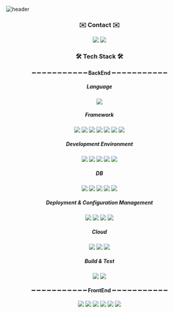 ![header](https://capsule-render.vercel.app/api?type=shark&color=auto&height=300&section=header&text=Ella's%20GitHub&fontSize=70&animation=scaleIn)

<h3 align="center">✉️ Contact ✉️</h3>
<div align="center">
  <a href="mailto:jglorys@naver.com" target="_blank"><img src="https://img.shields.io/badge/Mail-005FF9?style=flat-square&logo=Mail.Ru&logoColor=white"/></a>
  <a href="https://youngforgood.tistory.com/" target="_blank"><img src="https://img.shields.io/badge/Tistory-DA074A?style=flat-square&logo=GitHub Sponsors&logoColor=white"/></a>
</div>
<h3 align="center">🛠️ Tech Stack 🛠️</h3>

<div align="center">
<h4>➖ ➖ ➖ ➖ ➖ ➖ ➖ ➖ ➖ ➖ ➖ BackEnd ➖ ➖ ➖ ➖ ➖ ➖ ➖ ➖ ➖ ➖ ➖</h4>
<h5>Language</h5>
<img src="https://img.shields.io/badge/Java-007396?style=flat-square&logo=Java&logoColor=white"/>
<br>
 
<h5>Framework</h5>
<img src="https://img.shields.io/badge/Spring%20Boot-6DB33F?style=flat-square&logo=Spring%20Boot&logoColor=white"/>
<img src="https://img.shields.io/badge/Spring%20Data%20JPA-6DB33F?style=flat-square&logo=Spring&logoColor=white"/>
<img src="https://img.shields.io/badge/Spring%20Security-6DB33F?style=flat-square&logo=springsecurity&logoColor=white"/>
<img src="https://img.shields.io/badge/Spring%20Batch-6DB33F?style=flat-square&logo=Spring&logoColor=white"/>
<img src="https://img.shields.io/badge/Spring%20Web%20MVC-6DB33F?style=flat-square&logo=Spring&logoColor=white"/>
<img src="https://img.shields.io/badge/Swagger-85EA2D?style=flat-square&logo=swagger&logoColor=white"/>
<img src="https://img.shields.io/badge/Logback-85EA2D?style=flat-square&logoColor=white"/>
<br>
 
<h5>Development Environment</h5>
<img src="https://img.shields.io/badge/Gradle-02303A?style=flat-square&logo=gradle&logoColor=white"/>
<img src="https://img.shields.io/badge/Maven-02303A?style=flat-square&logoColor=white"/>
<img src="https://img.shields.io/badge/Lombok-EE0000?style=flat-square&logoColor=white"/>
<img src="https://img.shields.io/badge/Apache%20Tomcat-F8DC75?style=flat-square&logo=apachetomcat&logoColor=white"/>
<img src="https://img.shields.io/badge/IntelliJ IDEA-000000?style=flat-square&logo=IntelliJ IDEA&logoColor=white"/>
<br>

<h5>DB</h5>
<img src="https://img.shields.io/badge/Apache%20Kafka-231F20?style=flat-square&logo=apachekafka&logoColor=white"/>
<img src="https://img.shields.io/badge/Redis-DC382D?style=flat-square&logo=redis&logoColor=white"/>
<img src="https://img.shields.io/badge/MySQL-4479A1?style=flat-square&logo=MySQL&logoColor=white"/>
<img src="https://img.shields.io/badge/PostgreSQL-4169E1?style=flat-square&logo=PostgreSQL&logoColor=white"/>
<img src="https://img.shields.io/badge/H2-004F9F?style=flat-square&logoColor=white"/>
<br>

<h5>Deployment & Configuration Management</h5>
<img src="https://img.shields.io/badge/Github%20Actions-2088FF?style=flat-square&logo=githubactions&logoColor=white"/>
<img src="https://img.shields.io/badge/Kubernetes-326CE5?style=flat-square&logo=kubernetes&logoColor=white"/>
<img src="https://img.shields.io/badge/Git-F05032?style=flat-square&logo=git&logoColor=white"/>
<img src="https://img.shields.io/badge/GitHub-181717?style=flat-square&logo=GitHub&logoColor=white"/>
<br>

<h5>Cloud</h5>
<img src="https://img.shields.io/badge/AWS%20EC2-FF9900?style=flat-square&logo=amazonaws&logoColor=white"/>
<img src="https://img.shields.io/badge/AWS%20S3-569A31?style=flat-square&logo=amazons3&logoColor=white"/>
<img src="https://img.shields.io/badge/Heroku-430098?style=flat-square&logo=heroku&logoColor=white"/>
<br>

<h5>Build & Test</h5>
<img src="https://img.shields.io/badge/Docker-2496ED?style=flat-square&logo=docker&logoColor=white"/>
<img src="https://img.shields.io/badge/Junit5-25A162?style=flat-square&logo=junit5&logoColor=white"/>


<h4>➖ ➖ ➖ ➖ ➖ ➖ ➖ ➖ ➖ ➖ ➖ FrontEnd ➖ ➖ ➖ ➖ ➖ ➖ ➖ ➖ ➖ ➖ ➖</h4>
<img src="https://img.shields.io/badge/JavaScript-F7DF1E?style=flat-square&logo=JavaScript&logoColor=white"/>
<img src="https://img.shields.io/badge/jQuery-0769AD?style=flat-square&logo=jQuery&logoColor=white"/>
<img src="https://img.shields.io/badge/Bootstrap-7952B3?style=flat-square&logo=Bootstrap&logoColor=white"/>
<img src="https://img.shields.io/badge/Thymeleaf-005F0F?style=flat-square&logo=thymeleaf&logoColor=white"/>
<img src="https://img.shields.io/badge/HTML5-E34F26?style=flat-square&logo=HTML5&logoColor=white"/>
<img src="https://img.shields.io/badge/CSS3-1572B6?style=flat-square&logo=CSS3&logoColor=white"/><br>

<!--https://simpleicons.org/-->
</div>
 
